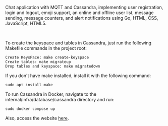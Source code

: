 <p>Chat application with MQTT and Cassandra, implementing user registration, login and logout, emoji support, an online and offline user list, message sending, message counters, and alert notifications using Go, HTML, CSS, JavaScript, HTML5. </p>
<br/>
<p>To create the keyspace and tables in Cassandra, just run the following Makefile commands in the project root:</p>

 ```
Create KeysPace: make create-keyspace
Create tables: make migrateup
Drop tables and keyspace: make migratedown
 ```

<p>If you don't have make installed, install it with the following command:</p>

 ```
sudo apt install make
 ```

<p>To run Cassandra in Docker, navigate to the internal/infra/database/cassandra directory and run:</p>

 ```
sudo docker compose up
 ```

<p>Also, access the website <a href="https://rafael-developer.com/2024/10/11/go-chat-com-mqtt-implementando-cadastro-de-usuario-login-e-logout-lista-de-usuario-online-e-offline-e-envio-de-mensagem-e-contador-de-mensagem-enviadas/" title="Web chat with MQTT">here</a>.</p>